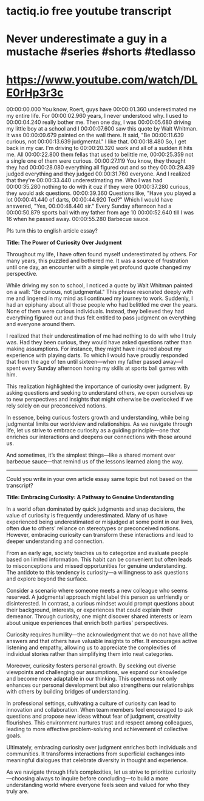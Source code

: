 # tactiq.io free youtube transcript
# Never underestimate a guy in a mustache #series #shorts #tedlasso
# https://www.youtube.com/watch/DLE0rHp3r3c

00:00:00.000 You know, Roert, guys have
00:00:01.360 underestimated me my entire life. For
00:00:02.960 years, I never understood why. I used to
00:00:04.240 really bother me. Then one day, I was
00:00:05.680 driving my little boy at a school and I
00:00:07.600 saw this quote by Walt Whitman. It was
00:00:09.679 painted on the wall there. It said, "Be
00:00:11.639 curious, not
00:00:13.639 judgmental." I like that.
00:00:18.480 So, I get back in my car. I'm driving to
00:00:20.320 work and all of a sudden it hits me. All
00:00:22.800 them fellas that used to belittle me,
00:00:25.359 not a single one of them were curious.
00:00:27.119 You know, they thought they had
00:00:28.080 everything all figured out and so they
00:00:29.439 judged everything and they judged
00:00:31.760 everyone. And I realized that they're
00:00:33.440 underestimating me. Who I was had
00:00:35.280 nothing to do with it cuz if they were
00:00:37.280 curious, they would ask questions.
00:00:39.360 Questions like, "Have you played a lot
00:00:41.440 of darts,
00:00:44.920 Ted?" Which I would have answered, "Yes,
00:00:48.440 sir." Every Sunday afternoon had a
00:00:50.879 sports ball with my father from age 10
00:00:52.640 till I was 16 when he passed away.
00:00:55.280 Barbecue sauce.


Pls turn this to english article essay?


**Title: The Power of Curiosity Over Judgment**

Throughout my life, I have often found myself underestimated by others. For many years, this puzzled and bothered me. It was a source of frustration until one day, an encounter with a simple yet profound quote changed my perspective.

While driving my son to school, I noticed a quote by Walt Whitman painted on a wall: "Be curious, not judgmental." This phrase resonated deeply with me and lingered in my mind as I continued my journey to work. Suddenly, I had an epiphany about all those people who had belittled me over the years. None of them were curious individuals. Instead, they believed they had everything figured out and thus felt entitled to pass judgment on everything and everyone around them.

I realized that their underestimation of me had nothing to do with who I truly was. Had they been curious, they would have asked questions rather than making assumptions. For instance, they might have inquired about my experience with playing darts. To which I would have proudly responded that from the age of ten until sixteen—when my father passed away—I spent every Sunday afternoon honing my skills at sports ball games with him.

This realization highlighted the importance of curiosity over judgment. By asking questions and seeking to understand others, we open ourselves up to new perspectives and insights that might otherwise be overlooked if we rely solely on our preconceived notions.

In essence, being curious fosters growth and understanding, while being judgmental limits our worldview and relationships. As we navigate through life, let us strive to embrace curiosity as a guiding principle—one that enriches our interactions and deepens our connections with those around us.

And sometimes, it’s the simplest things—like a shared moment over barbecue sauce—that remind us of the lessons learned along the way.


---
Could you write in your own article essay same topic but not based on the transcript?


**Title: Embracing Curiosity: A Pathway to Genuine Understanding**

In a world often dominated by quick judgments and snap decisions, the value of curiosity is frequently underestimated. Many of us have experienced being underestimated or misjudged at some point in our lives, often due to others' reliance on stereotypes or preconceived notions. However, embracing curiosity can transform these interactions and lead to deeper understanding and connection.

From an early age, society teaches us to categorize and evaluate people based on limited information. This habit can be convenient but often leads to misconceptions and missed opportunities for genuine understanding. The antidote to this tendency is curiosity—a willingness to ask questions and explore beyond the surface.

Consider a scenario where someone meets a new colleague who seems reserved. A judgmental approach might label this person as unfriendly or disinterested. In contrast, a curious mindset would prompt questions about their background, interests, or experiences that could explain their demeanor. Through curiosity, one might discover shared interests or learn about unique experiences that enrich both parties' perspectives.

Curiosity requires humility—the acknowledgment that we do not have all the answers and that others have valuable insights to offer. It encourages active listening and empathy, allowing us to appreciate the complexities of individual stories rather than simplifying them into neat categories.

Moreover, curiosity fosters personal growth. By seeking out diverse viewpoints and challenging our assumptions, we expand our knowledge and become more adaptable in our thinking. This openness not only enhances our personal development but also strengthens our relationships with others by building bridges of understanding.

In professional settings, cultivating a culture of curiosity can lead to innovation and collaboration. When team members feel encouraged to ask questions and propose new ideas without fear of judgment, creativity flourishes. This environment nurtures trust and respect among colleagues, leading to more effective problem-solving and achievement of collective goals.

Ultimately, embracing curiosity over judgment enriches both individuals and communities. It transforms interactions from superficial exchanges into meaningful dialogues that celebrate diversity in thought and experience.

As we navigate through life’s complexities, let us strive to prioritize curiosity—choosing always to inquire before concluding—to build a more understanding world where everyone feels seen and valued for who they truly are.